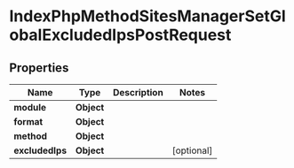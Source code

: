 

# IndexPhpMethodSitesManagerSetGlobalExcludedIpsPostRequest


## Properties

| Name | Type | Description | Notes |
|------------ | ------------- | ------------- | -------------|
|**module** | **Object** |  |  |
|**format** | **Object** |  |  |
|**method** | **Object** |  |  |
|**excludedIps** | **Object** |  |  [optional] |



